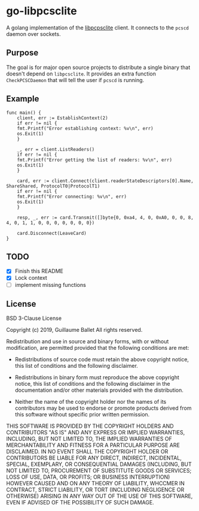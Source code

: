 # go-libpcsclite

A golang implementation of the [libpcpsclite](http://github.com/LudovicRousseau/PCSC) client. It connects to the `pcscd` daemon over sockets.

## Purpose

The goal is for major open source projects to distribute a single binary that doesn't depend on `libpcsclite`. It provides an extra function `CheckPCSCDaemon` that will tell the user if `pcscd` is running.

## Example

```golang
func main() {
	client, err := EstablishContext(2)
	if err != nil {
    fmt.Printf("Error establishing context: %v\n", err)
    os.Exit(1)
	}

	_, err = client.ListReaders()
	if err != nil {
    fmt.Printf("Error getting the list of readers: %v\n", err)
    os.Exit(1)
	}

	card, err := client.Connect(client.readerStateDescriptors[0].Name, ShareShared, ProtocolT0|ProtocolT1)
	if err != nil {
    fmt.Printf("Error connecting: %v\n", err)
    os.Exit(1)
	}

	resp, _, err := card.Transmit([]byte{0, 0xa4, 4, 0, 0xA0, 0, 0, 8, 4, 0, 1, 1, 0, 0, 0, 0, 0, 0, 0})

	card.Disconnect(LeaveCard)
}
```

## TODO

  - [x] Finish this README
  - [x] Lock context
  - [ ] implement missing functions

## License

BSD 3-Clause License

Copyright (c) 2019, Guillaume Ballet
All rights reserved.

Redistribution and use in source and binary forms, with or without
modification, are permitted provided that the following conditions are met:

* Redistributions of source code must retain the above copyright notice, this
  list of conditions and the following disclaimer.

* Redistributions in binary form must reproduce the above copyright notice,
  this list of conditions and the following disclaimer in the documentation
  and/or other materials provided with the distribution.

* Neither the name of the copyright holder nor the names of its
  contributors may be used to endorse or promote products derived from
  this software without specific prior written permission.

THIS SOFTWARE IS PROVIDED BY THE COPYRIGHT HOLDERS AND CONTRIBUTORS "AS IS"
AND ANY EXPRESS OR IMPLIED WARRANTIES, INCLUDING, BUT NOT LIMITED TO, THE
IMPLIED WARRANTIES OF MERCHANTABILITY AND FITNESS FOR A PARTICULAR PURPOSE ARE
DISCLAIMED. IN NO EVENT SHALL THE COPYRIGHT HOLDER OR CONTRIBUTORS BE LIABLE
FOR ANY DIRECT, INDIRECT, INCIDENTAL, SPECIAL, EXEMPLARY, OR CONSEQUENTIAL
DAMAGES (INCLUDING, BUT NOT LIMITED TO, PROCUREMENT OF SUBSTITUTE GOODS OR
SERVICES; LOSS OF USE, DATA, OR PROFITS; OR BUSINESS INTERRUPTION) HOWEVER
CAUSED AND ON ANY THEORY OF LIABILITY, WHCCMER IN CONTRACT, STRICT LIABILITY,
OR TORT (INCLUDING NEGLIGENCE OR OTHERWISE) ARISING IN ANY WAY OUT OF THE USE
OF THIS SOFTWARE, EVEN IF ADVISED OF THE POSSIBILITY OF SUCH DAMAGE.
